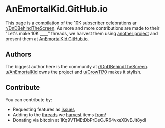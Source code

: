 # AnEmortalKid.GitHub.io

This page is a compilation of the 10K subscriber celebrations ar [r/DnDBehindTheScreen](http://reddit.com/r/DnDBehindTheScreen).
As more and more contributions are made to their "Let's make 10K ____" threads, we harvest them using 
[another project](https://github.com/AnEmortalKid/reddit-parser) and present them at 
[AnEmortalKid.GitHub.io](http://anemortalkid.github.io/).

## Authors
The biggest author here is the community at [r/DnDBehindTheScreen](http://reddit.com/r/DnDBehindTheScreen). 
[u/AnEmortalKid](http://reddit.com/u/AnEmortalKid) owns the project and [u/Crow1170](http://reddit.com/u/Crow1170) 
makes it stylish.

## Contribute
You can contribute by: 
 * Requesting features as [issues](https://github.com/AnEmortalKid/anemortalkid.github.io/issues/new)
 * Adding to the [threads](https://www.reddit.com/r/DnDBehindTheScreen/comments/3er483/lets_make_10000_npcs/) 
 we [harvest](https://www.reddit.com/r/DnDBehindTheScreen/comments/3evxgl/lets_make_10000_mysteries/) items 
 [from](https://www.reddit.com/r/DnDBehindTheScreen/comments/3f0lzl/lets_make_10_000_locations/)!
 * Donating via bitcoin at 1Kq9VTMEtDbPrDeCJR64vxeXBvEJit8ydi


[bloggery:title]: # (This may be the most platform independent comment)


